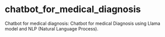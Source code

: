 # chatbot_for_medical_diagnosis
Chatbot for medical diagnosis: Chatbot for medical Diagnosis using Llama model and NLP (Natural Language Process). 
